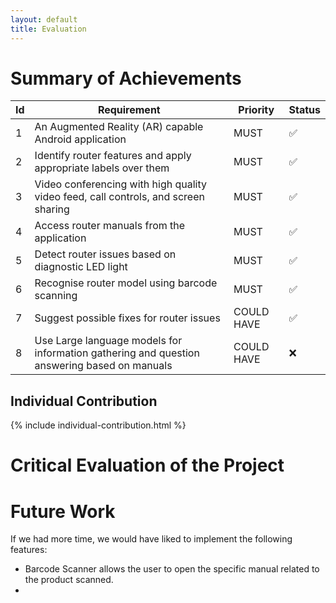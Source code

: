```yaml
---
layout: default
title: Evaluation
---
```

# Summary of Achievements
| Id | Requirement | Priority | Status |
| --- | --- | --- | --- |
| 1 | An Augmented Reality (AR) capable Android application | MUST | ✅ |
| 2 | Identify router features and apply appropriate labels over them | MUST | ✅ |
| 3 | Video conferencing with high quality video feed, call controls, and screen sharing | MUST | ✅ |
| 4 | Access router manuals from the application | MUST | ✅ |
| 5 | Detect router issues based on diagnostic LED light | MUST | ✅ |
| 6 | Recognise router model using barcode scanning | MUST | ✅ |
| 7 | Suggest possible fixes for router issues | COULD HAVE | ✅ |
| 8 | Use Large language models for information gathering and question answering based on manuals | COULD HAVE | ❌ |

## Individual Contribution ##
{% include individual-contribution.html %}

# Critical Evaluation of the Project #

# Future Work #
If we had more time, we would have liked to implement the following features:
- Barcode Scanner allows the user to open the specific manual related to the product scanned.
- 


<!-- I will add user rating here - Giulio, link: https://www.w3schools.com/howto/howto_css_user_rating.asp-->